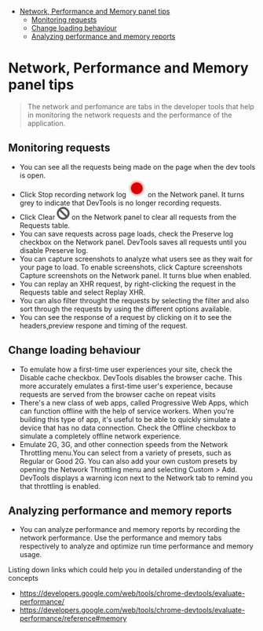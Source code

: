 - [Network, Performance and Memory panel tips](#network-performance-and-memory-panel-tips)
  - [Monitoring requests](#monitoring-requests)
  - [Change loading behaviour](#change-loading-behaviour)
  - [Analyzing performance and memory reports](#analyzing-performance-and-memory-reports)

# Network, Performance and Memory panel tips

> The network and perfomance are tabs in the developer tools that help in monitoring the network requests and the performance of the application.

## Monitoring requests

  * You can see all the requests being made on the page when the dev tools is open.
  * Click Stop recording network log ![record-on](assets/record-on.png) on the Network panel. It turns grey to indicate that DevTools is no longer recording requests.
  * Click Clear ![clear](assets/clear-requests.png)  on the Network panel to clear all requests from the Requests table.
  * You can save requests across page loads, check the Preserve log checkbox on the Network panel. DevTools saves all requests until you disable Preserve log.
  * You can capture screenshots to analyze what users see as they wait for your page to load.
    To enable screenshots, click Capture screenshots Capture screenshots on the Network panel. It turns blue when enabled.
  * You can replay an XHR request, by right-clicking the request in the Requests table and select Replay XHR.
  * You can also filter throught the requests by selecting the filter and also sort through the requests by using the different options available.
  * You can see the response of a request by clicking on it to see the headers,preview respone and timing of the request.

## Change loading behaviour

  * To emulate how a first-time user experiences your site, check the Disable cache checkbox. DevTools disables the browser cache. This more accurately emulates a first-time user's experience, because requests are served from the browser cache on repeat visits
  * There's a new class of web apps, called Progressive Web Apps, which can function offline with the help of service workers. When you're building this type of app, it's useful to be able to quickly simulate a device that has no data connection.
    Check the Offline checkbox to simulate a completely offline network experience.
  * Emulate 2G, 3G, and other connection speeds from the Network Throttling menu.You can select from a variety of presets, such as Regular or Good 2G. You can also add your own custom presets by opening the Network Throttling menu and selecting Custom > Add.
    DevTools displays a warning icon next to the Network tab to remind you that throttling is enabled.

## Analyzing performance and memory reports

  * You can analyze performance and memory reports by recording the network performance. Use the performance and memory tabs respectively to analyze and optimize run time performance and memory usage.

  Listing down links which could help you in detailed understanding of the concepts
  - https://developers.google.com/web/tools/chrome-devtools/evaluate-performance/
  - https://developers.google.com/web/tools/chrome-devtools/evaluate-performance/reference#memory